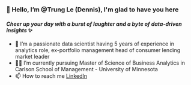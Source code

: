 
### 👋 Hello, I’m @Trung Le (Dennis), I'm glad to have you here
#### *Cheer up your day with a burst of laughter and a byte of data-driven insights* ✨

- 👀 I’m a passionate data scientist having 5 years of experience in analytics role, ex-portfolio management head of consumer lending market leader
- 👨‍🎓 I’m currently pursuing Master of Science of Business Analytics in Carlson School of Management - University of Minnesota 
- 📫 How to reach me [LinkedIn](https://www.linkedin.com/in/trungle0306/)

<!---
trungle14/trungle14 is a ✨ special ✨ repository because its `README.md` (this file) appears on your GitHub profile.
You can click the Preview link to take a look at your changes.
--->
